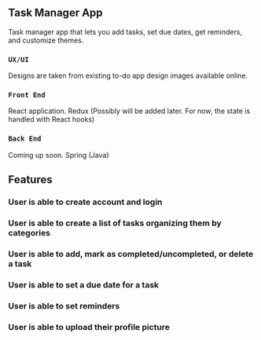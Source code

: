 
## Task Manager App

Task manager app that lets you add tasks, set due dates, get reminders, and customize themes.

### `UX/UI`

Designs are taken from existing to-do app design images available online.

### `Front End`

React application.
Redux (Possibly will be added later. For now, the state is handled with React hooks)

### `Back End`

Coming up soon.
Spring (Java)

## Features

### User is able to create account and login

### User is able to create a list of tasks organizing them by categories

### User is able to add, mark as completed/uncompleted, or delete a task

### User is able to set a due date for a task

### User is able to set reminders

### User is able to upload their profile picture
